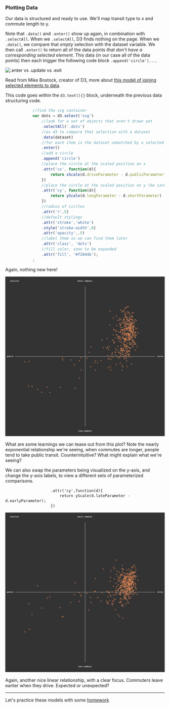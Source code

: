 ### Plotting Data

Our data is structured and ready to use. We'll map transit type to x and commute length to y.

Note that `.data()` and `.enter()` show up again, in combination with `.selectAll`. When we `.selectAll`, D3 finds nothing on the page. When we `.data()`, we compare that *empty* selection with the dataset variable. We then call `.enter()` to return all of the data points *that don't have a corresponding selected element*. This data (in our case all of the data points) then each trigger the following code block `.append('circle')...`.

![.enter vs .update vs .exit](http://78.media.tumblr.com/482d9382e82d1c779ef62510fb3ab6aa/tumblr_inline_n0i9pcT8rI1r5kllz.jpg)

Read from Mike Bostock, creator of D3, more about [this model of joining selected elements to data](https://bost.ocks.org/mike/join/).

This code goes within the `d3.text(){}` block, underneath the previous data structuring code. 

```js
			//find the svg container
			var dots = d3.select('svg')
				//look for a set of objects that aren't drawn yet
				.selectAll('.dots')
				//as d3 to compare that selection with a dataset
				.data(dataset)
				//for each item in the dataset unmatched by a selected element...
				.enter()
				//add a circle
				.append('circle')
				//place the circle at the scaled position on x
				.attr('cx', function(d){
					return xScale(d.driveParameter - d.publicParameter)
				})
				//place the circle at the scaled position on y (be careful to not invert it!)
				.attr('cy', function(d){
					return yScale(d.longParameter - d.shortParameter)
				})		
				//radius of circles 					
				.attr('r',5)
				//default stylings
				.attr('stroke','white')
				.style('stroke-width',0)
				.attr('opacity',.5)
				//label them so we can find them later
				.attr('class', 'dots')
				//fill color, soon to be expanded
				.attr('fill', '#f2844b');
			;
```

Again, nothing new here! 

![simple plot](plot.png)

What are some learnings we can tease out from this plot? Note the nearly exponential relationship we're seeing, when commutes are longer, people tend to take public transit. Counterintuitive? What might explain what we're seeing?

We can also swap the parameters being visualized on the y-axis, and change the y-axis labels, to view a different sets of parameterized comparisons.

```
					.attr('cy',function(d){
						return yScale(d.lateParameter - d.earlyParameter);
					})
```

![simple plot](late.png)

Again, another nice linear relationship, with a clear focus. Commuters leave earlier when they drive. Expected or unexpected?  

-----

Let's practice these models with some [homework](homework.md)
